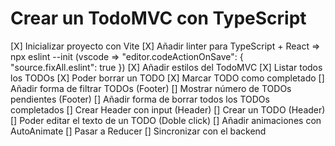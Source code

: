 # Crear un TodoMVC con TypeScript

[X] Inicializar proyecto con Vite
[X] Añadir linter para TypeScript + React => npx eslint --init (vscode => "editor.codeActionOnSave": { "source.fixAll.eslint": true })
[X] Añadir estilos del TodoMVC
[X] Listar todos los TODOs
[X] Poder borrar un TODO
[X] Marcar TODO como completado
[] Añadir forma de filtrar TODOs (Footer)
[] Mostrar número de TODOs pendientes (Footer)
[] Añadir forma de borrar todos los TODOs completados
[] Crear Header con input (Header)
[] Crear un TODO (Header)
[] Poder editar el texto de un TODO (Doble click)
[] Añadir animaciones con AutoAnimate
[] Pasar a Reducer
[] Sincronizar con el backend